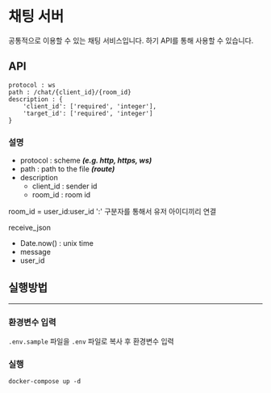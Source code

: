 # 채팅 서버
공통적으로 이용할 수 있는 채팅 서비스입니다.
하기 API를 통해 사용할 수 있습니다.

## API
```
protocol : ws
path : /chat/{client_id}/{room_id}
description : {
    'client_id': ['required', 'integer'],
    'target_id': ['required', 'integer']
}
```
### 설명
* protocol : scheme ***(e.g. http, https, ws)***
* path : path to the file ***(route)***
* description
  * client_id : sender id
  * room_id : room id

room_id = user_id:user_id
':' 구분자를 통해서 유저 아이디끼리 연결

receive_json
- Date.now() : unix time
- message
- user_id


## 실행방법

---

### 환경변수 입력

`.env.sample` 파일을 `.env` 파일로 복사 후 환경변수 입력

### 실행
```
docker-compose up -d
```